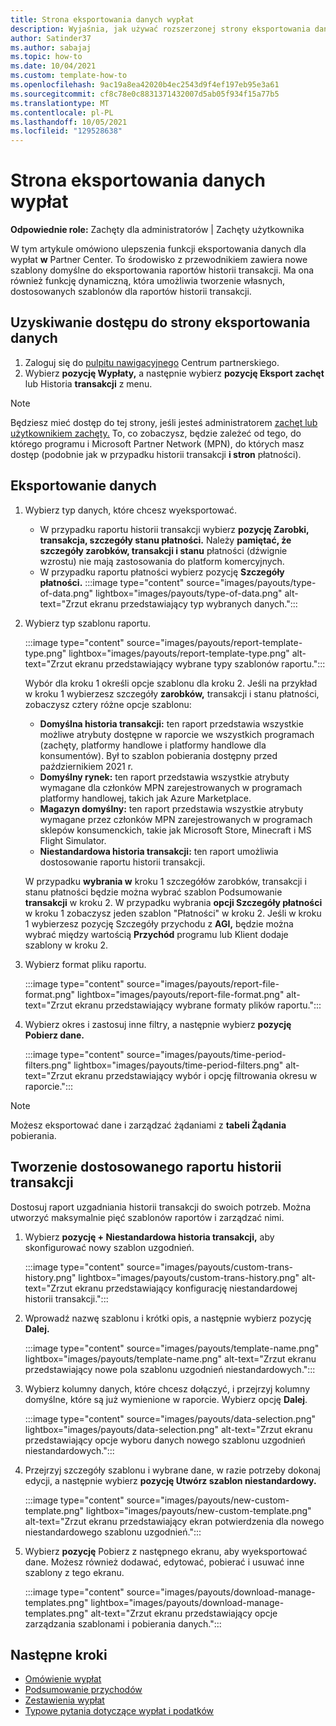 ```yaml
---
title: Strona eksportowania danych wypłat
description: Wyjaśnia, jak używać rozszerzonej strony eksportowania danych do generowania dostosowanych raportów historii transakcji
author: Satinder37
ms.author: sabajaj
ms.topic: how-to
ms.date: 10/04/2021
ms.custom: template-how-to
ms.openlocfilehash: 9ac19a8ea42020b4ec2543d9f4ef197eb95e3a61
ms.sourcegitcommit: cf8c78e0c8831371432007d5ab05f934f15a77b5
ms.translationtype: MT
ms.contentlocale: pl-PL
ms.lasthandoff: 10/05/2021
ms.locfileid: "129528638"
---
```

# <a name="payouts-export-data-page"></a>Strona eksportowania danych wypłat
**Odpowiednie role:** Zachęty dla administratorów | Zachęty użytkownika

W tym artykule omówiono ulepszenia funkcji eksportowania danych dla wypłat **w** Partner Center. To środowisko z przewodnikiem zawiera nowe szablony domyślne do eksportowania raportów historii transakcji. Ma ona również funkcję dynamiczną, która umożliwia tworzenie własnych, dostosowanych szablonów dla raportów historii transakcji.

## <a name="access-the-export-data-page"></a>Uzyskiwanie dostępu do strony eksportowania danych
1.  Zaloguj się do [pulpitu nawigacyjnego](https://partner.microsoft.com/dashboard/home) Centrum partnerskiego.
2.  Wybierz **pozycję Wypłaty,** a następnie wybierz **pozycję Eksport zachęt** lub Historia **transakcji** z menu.

> [!Note] 
> Będziesz mieć dostęp do tej strony, jeśli jesteś administratorem [zachęt lub użytkownikiem zachęty.](/payout-statement#roles-and-permissionsData) To, co zobaczysz, będzie zależeć od tego, do którego programu  i Microsoft Partner Network (MPN), do których masz dostęp (podobnie jak w przypadku historii transakcji **i stron** płatności).

## <a name="export-your-data"></a>Eksportowanie danych
1.   Wybierz typ danych, które chcesz wyeksportować. 
      - W przypadku raportu historii transakcji wybierz **pozycję Zarobki, transakcja, szczegóły stanu płatności.**  Należy **pamiętać, że szczegóły zarobków, transakcji i stanu** płatności (dźwignie wzrostu) nie mają zastosowania do platform komercyjnych. 
      - W przypadku raportu płatności wybierz pozycję **Szczegóły płatności.**
   :::image type="content" source="images/payouts/type-of-data.png" lightbox="images/payouts/type-of-data.png" alt-text="Zrzut ekranu przedstawiający typ wybranych danych.":::

2.   Wybierz typ szablonu raportu.

      :::image type="content" source="images/payouts/report-template-type.png" lightbox="images/payouts/report-template-type.png" alt-text="Zrzut ekranu przedstawiający wybrane typy szablonów raportu.":::

      Wybór dla kroku 1 określi opcje szablonu dla kroku 2. Jeśli na przykład w kroku 1 wybierzesz szczegóły **zarobków,** transakcji i stanu płatności, zobaczysz cztery różne opcje szablonu:
      - **Domyślna historia transakcji:** ten raport przedstawia wszystkie możliwe atrybuty dostępne w raporcie we wszystkich programach (zachęty, platformy handlowe i platformy handlowe dla konsumentów). Był to szablon pobierania dostępny przed październikiem 2021 r.
      - **Domyślny rynek:** ten raport przedstawia wszystkie atrybuty wymagane dla członków MPN zarejestrowanych w programach platformy handlowej, takich jak Azure Marketplace. 
      - **Magazyn domyślny:** ten raport przedstawia wszystkie atrybuty wymagane przez członków MPN zarejestrowanych w programach sklepów konsumenckich, takie jak Microsoft Store, Minecraft i MS Flight Simulator. 
      - **Niestandardowa historia transakcji:** ten raport umożliwia dostosowanie raportu historii transakcji.

      W przypadku **wybrania w** kroku 1 szczegółów zarobków, transakcji i stanu płatności będzie można wybrać szablon Podsumowanie **transakcji** w kroku 2. W przypadku wybrania **opcji Szczegóły płatności** w kroku 1 zobaczysz jeden szablon "Płatności" w kroku 2. Jeśli w kroku 1 wybierzesz pozycję Szczegóły przychodu z **AGI,** będzie można wybrać między wartością  **Przychód** programu lub Klient dodaje szablony w kroku 2.

3. Wybierz format pliku raportu.
   
      :::image type="content" source="images/payouts/report-file-format.png" lightbox="images/payouts/report-file-format.png" alt-text="Zrzut ekranu przedstawiający wybrane formaty plików raportu.":::

4.   Wybierz okres i zastosuj inne filtry, a następnie wybierz **pozycję Pobierz dane.**
   
      :::image type="content" source="images/payouts/time-period-filters.png" lightbox="images/payouts/time-period-filters.png" alt-text="Zrzut ekranu przedstawiający wybór i opcję filtrowania okresu w raporcie.":::

> [!Note] 
> Możesz eksportować dane i zarządzać żądaniami z **tabeli Żądania** pobierania.

## <a name="create-your-customized-transaction-history-report"></a>Tworzenie dostosowanego raportu historii transakcji

Dostosuj raport uzgadniania historii transakcji do swoich potrzeb. Można utworzyć maksymalnie pięć szablonów raportów i zarządzać nimi. 

1.  Wybierz **pozycję + Niestandardowa historia transakcji,** aby skonfigurować nowy szablon uzgodnień. 
   
      :::image type="content" source="images/payouts/custom-trans-history.png" lightbox="images/payouts/custom-trans-history.png" alt-text="Zrzut ekranu przedstawiający konfigurację niestandardowej historii transakcji.":::


2.   Wprowadź nazwę szablonu i krótki opis, a następnie wybierz pozycję **Dalej.**
   
      :::image type="content" source="images/payouts/template-name.png" lightbox="images/payouts/template-name.png" alt-text="Zrzut ekranu przedstawiający nowe pola szablonu uzgodnień niestandardowych.":::


3.  Wybierz kolumny danych, które chcesz dołączyć, i przejrzyj kolumny domyślne, które są już wymienione w raporcie. Wybierz opcję **Dalej**.
   
     :::image type="content" source="images/payouts/data-selection.png" lightbox="images/payouts/data-selection.png" alt-text="Zrzut ekranu przedstawiający opcje wyboru danych nowego szablonu uzgodnień niestandardowych.":::

4.  Przejrzyj szczegóły szablonu i wybrane dane, w razie potrzeby dokonaj edycji, a następnie wybierz **pozycję Utwórz szablon niestandardowy.**
   
      :::image type="content" source="images/payouts/new-custom-template.png" lightbox="images/payouts/new-custom-template.png" alt-text="Zrzut ekranu przedstawiający ekran potwierdzenia dla nowego niestandardowego szablonu uzgodnień.":::

5.  Wybierz **pozycję** Pobierz z następnego ekranu, aby wyeksportować dane. Możesz również dodawać, edytować, pobierać i usuwać inne szablony z tego ekranu.
   
      :::image type="content" source="images/payouts/download-manage-templates.png" lightbox="images/payouts/download-manage-templates.png" alt-text="Zrzut ekranu przedstawiający opcje zarządzania szablonami i pobierania danych.":::

## <a name="next-steps"></a>Następne kroki
- [Omówienie wypłat](non-payment-fraud-misuse.md)
- [Podsumowanie przychodów](revenue-summary.md)
- [Zestawienia wypłat](payout-statement.md)
- [Typowe pytania dotyczące wypłat i podatków](payout-faq.yml)
